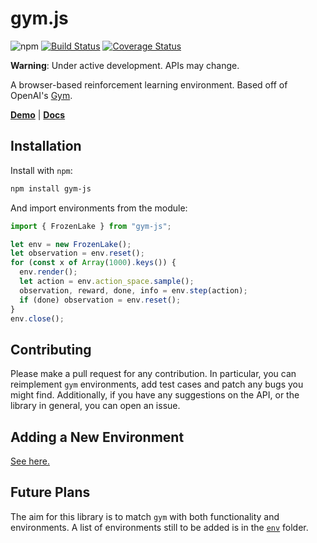 # gym.js

![npm](https://img.shields.io/npm/v/gym-js)
[![Build Status](https://travis-ci.org/ttumiel/gym.js.svg?branch=master)](https://travis-ci.org/ttumiel/gym.js)
[![Coverage Status](https://coveralls.io/repos/github/ttumiel/gym.js/badge.svg?branch=master)](https://coveralls.io/github/ttumiel/gym.js?branch=master)

__Warning__: Under active development. APIs may change.

A browser-based reinforcement learning environment. Based off of OpenAI's [Gym](https://github.com/openai/gym).

[**Demo**](https://epic-darwin-f8b517.netlify.com/) | [**Docs**](https://ttumiel.github.io/gym.js/index.html)

## Installation

Install with `npm`:

```bash
npm install gym-js
```

And import environments from the module:

```javascript
import { FrozenLake } from "gym-js";

let env = new FrozenLake();
let observation = env.reset();
for (const x of Array(1000).keys()) {
  env.render();
  let action = env.action_space.sample();
  observation, reward, done, info = env.step(action);
  if (done) observation = env.reset();
}
env.close();
```

## Contributing

Please make a pull request for any contribution. In particular, you can reimplement `gym` environments, add test cases and patch any bugs you might find. Additionally, if you have any suggestions on the API, or the library in general, you can open an issue.

## Adding a New Environment

[See here.](https://github.com/Tom2718/gym.js/tree/master/src/envs#environments)

## Future Plans

The aim for this library is to match `gym` with both functionality and environments. A list of environments still to be added is in the [`env`](https://github.com/Tom2718/gym.js/tree/master/src/envs#environments) folder.
